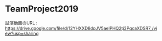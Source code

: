 # TeamProject2019

試演動画のURL : https://drive.google.com/file/d/12YHXXD8dpJV5aeIPHQ2tj3PqcaXDSR7_/view?usp=sharing
